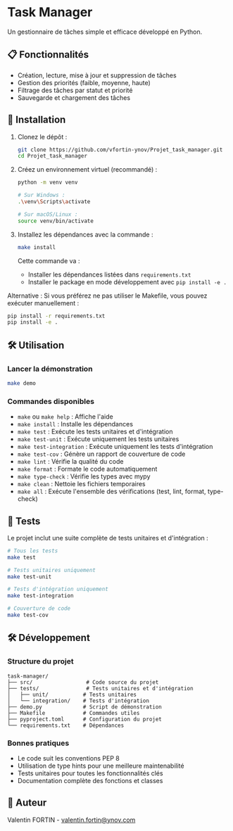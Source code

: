 # Task Manager

Un gestionnaire de tâches simple et efficace développé en Python.

## 📋 Fonctionnalités

- Création, lecture, mise à jour et suppression de tâches
- Gestion des priorités (faible, moyenne, haute)
- Filtrage des tâches par statut et priorité
- Sauvegarde et chargement des tâches

## 🚀 Installation

1. Clonez le dépôt :
   ```bash
   git clone https://github.com/vfortin-ynov/Projet_task_manager.git
   cd Projet_task_manager
   ```

2. Créez un environnement virtuel (recommandé) :
   ```bash
   python -m venv venv
   
   # Sur Windows :
   .\venv\Scripts\activate

   # Sur macOS/Linux :
   source venv/bin/activate
   ```

3. Installez les dépendances avec la commande :
   ```bash
   make install
   ```
   
   Cette commande va :
   - Installer les dépendances listées dans `requirements.txt`
   - Installer le package en mode développement avec `pip install -e .`

Alternative : Si vous préférez ne pas utiliser le Makefile, vous pouvez exécuter manuellement :
   ```bash
   pip install -r requirements.txt
   pip install -e .
   ```

## 🛠️ Utilisation

### Lancer la démonstration
```bash
make demo
```

### Commandes disponibles

- `make` ou `make help` : Affiche l'aide
- `make install` : Installe les dépendances
- `make test` : Exécute les tests unitaires et d'intégration
- `make test-unit` : Exécute uniquement les tests unitaires
- `make test-integration` : Exécute uniquement les tests d'intégration
- `make test-cov` : Génère un rapport de couverture de code
- `make lint` : Vérifie la qualité du code
- `make format` : Formate le code automatiquement
- `make type-check` : Vérifie les types avec mypy
- `make clean` : Nettoie les fichiers temporaires
- `make all` : Exécute l'ensemble des vérifications (test, lint, format, type-check)

## 🧪 Tests

Le projet inclut une suite complète de tests unitaires et d'intégration :

```bash
# Tous les tests
make test

# Tests unitaires uniquement
make test-unit

# Tests d'intégration uniquement
make test-integration

# Couverture de code
make test-cov
```

## 🛠️ Développement

### Structure du projet

```
task-manager/
├── src/                 # Code source du projet
├── tests/               # Tests unitaires et d'intégration
│   ├── unit/           # Tests unitaires
│   └── integration/    # Tests d'intégration
├── demo.py             # Script de démonstration
├── Makefile            # Commandes utiles
├── pyproject.toml      # Configuration du projet
└── requirements.txt    # Dépendances
```

### Bonnes pratiques

- Le code suit les conventions PEP 8
- Utilisation de type hints pour une meilleure maintenabilité
- Tests unitaires pour toutes les fonctionnalités clés
- Documentation complète des fonctions et classes

## 👥 Auteur

Valentin FORTIN - valentin.fortin@ynov.com